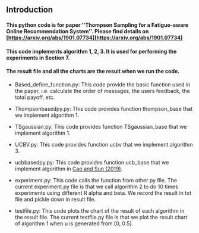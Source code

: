 ## Introduction

#### This python code is for paper ''Thompson Sampling for a Fatigue-aware Online Recommendation System''. Please find details on [https://arxiv.org/abs/1901.07734](https://arxiv.org/abs/1901.07734)

#### This code implements algorithm 1, 2, 3. It is used for performing the experiments in Section 7.

#### The result file and all the charts are the result when we run the code.

* Based\_define\_function.py: This code provide the basic function used in the paper, i.e. calculate the order of messages, the users feedback, the total payoff, etc. 

* Thompsonbasedpy.py: This code provides function thompson\_base that we implement algorithm 1.

* TSgaussian.py: This code provides function TSgaussian\_base that we implement algorithm 1.

* UCBV.py: This code provides function ucbv that we implement algorithm 3.

* ucbbasedpy.py: This code provides function ucb\_base that we implement algorithm in [Cao and Sun (2019)](https://arxiv.org/abs/1903.08193).

* experiment.py: This code calls the function from other py file. The current experiment.py file is that we call algorithm 2 to do 10 times experiments using different R alpha and beta. We record the result in txt file and pickle down in result file.

* testfile.py: This code plots the chart of the result of each algorithm in the result file. The current testfile.py file is that we plot the result chart of algorithm 1 when u is generated from [0, 0.5].

